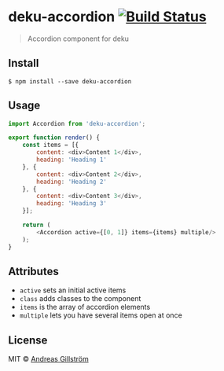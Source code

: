 # deku-accordion [![Build Status](https://travis-ci.org/gillstrom/deku-accordion.svg?branch=master)](https://travis-ci.org/gillstrom/deku-accordion)

> Accordion component for deku


## Install

```
$ npm install --save deku-accordion
```


## Usage

```js
import Accordion from 'deku-accordion';

export function render() {
	const items = [{
		content: <div>Content 1</div>,
		heading: 'Heading 1'
	}, {
		content: <div>Content 2</div>,
		heading: 'Heading 2'
	}, {
		content: <div>Content 3</div>,
		heading: 'Heading 3'
	}];

	return (
		<Accordion active={[0, 1]} items={items} multiple/>
	);
}
```


## Attributes

* `active` sets an initial active items
* `class` adds classes to the component
* `items` is the array of accordion elements
* `multiple` lets you have several items open at once

## License

MIT © [Andreas Gillström](http://github.com/gillstrom)
